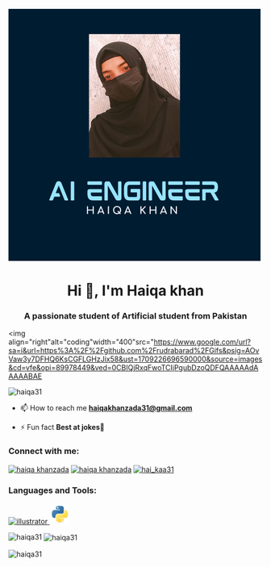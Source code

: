![logo](https://github.com/haiqa31/haiqa31/blob/main/Blue%20Modern%20Artificial%20Intelligence%20Technology%20Logo.png)
<h1 align="center">Hi 👋, I'm Haiqa khan</h1>
<h3 align="center">A passionate student of Artificial student from Pakistan</h3>

<img align="right"alt="coding"width="400"src="https://www.google.com/url?sa=i&url=https%3A%2F%2Fgithub.com%2Frudrabarad%2FGifs&psig=AOvVaw3y7DFHQ6KsCGFLGHzJix58&ust=1709226696590000&source=images&cd=vfe&opi=89978449&ved=0CBIQjRxqFwoTCIjPgubDzoQDFQAAAAAdAAAAABAE

<p align="left"> <img src="https://komarev.com/ghpvc/?username=haiqa31&label=Profile%20views&color=0e75b6&style=flat" alt="haiqa31" /> </p>

- 📫 How to reach me **haiqakhanzada31@gmail.com**

- ⚡ Fun fact **Best at jokes🤭**

<h3 align="left">Connect with me:</h3>
<p align="left">
<a href="https://linkedin.com/in/haiqa khanzada" target="blank"><img align="center" src="https://raw.githubusercontent.com/rahuldkjain/github-profile-readme-generator/master/src/images/icons/Social/linked-in-alt.svg" alt="haiqa khanzada" height="30" width="40" /></a>
<a href="https://fb.com/haiqa khanzada" target="blank"><img align="center" src="https://raw.githubusercontent.com/rahuldkjain/github-profile-readme-generator/master/src/images/icons/Social/facebook.svg" alt="haiqa khanzada" height="30" width="40" /></a>
<a href="https://instagram.com/hai_kaa31" target="blank"><img align="center" src="https://raw.githubusercontent.com/rahuldkjain/github-profile-readme-generator/master/src/images/icons/Social/instagram.svg" alt="hai_kaa31" height="30" width="40" /></a>
</p>

<h3 align="left">Languages and Tools:</h3>
<p align="left"> <a href="https://www.adobe.com/in/products/illustrator.html" target="_blank" rel="noreferrer"> <img src="https://www.vectorlogo.zone/logos/adobe_illustrator/adobe_illustrator-icon.svg" alt="illustrator" width="40" height="40"/> </a> <a href="https://www.python.org" target="_blank" rel="noreferrer"> <img src="https://raw.githubusercontent.com/devicons/devicon/master/icons/python/python-original.svg" alt="python" width="40" height="40"/> </a> </p>

<p><img align="left" src="https://github-readme-stats.vercel.app/api/top-langs?username=haiqa31&show_icons=true&locale=en&layout=compact" alt="haiqa31" /></p>

<p>&nbsp;<img align="center" src="https://github-readme-stats.vercel.app/api?username=haiqa31&show_icons=true&locale=en" alt="haiqa31" /></p>

<p><img align="center" src="https://github-readme-streak-stats.herokuapp.com/?user=haiqa31&" alt="haiqa31" /></p>


